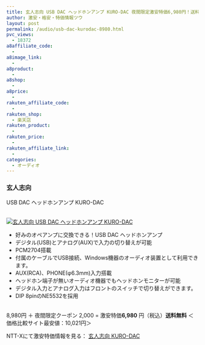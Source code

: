 ```yaml
---
title: 玄人志向 USB DAC ヘッドホンアンプ KURO-DAC 夜間限定激安特価6,980円！送料無料！
author: 激安・格安・特価情報ツウ
layout: post
permalink: /audio/usb-dac-kurodac-8980.html
pvc_views:
  - 18372
a8affiliate_code:
  -
a8image_link:
  -
a8product:
  -
a8shop:
  -
a8price:
  -
rakuten_affiliate_code:
  -
rakuten_shop:
  - 楽天店
rakuten_product:
  -
rakuten_price:
  -
rakuten_affiliate_link:
  -
categories:
  - オーディオ
---
```

### 玄人志向
USB DAC ヘッドホンアンプ KURO-DAC

<div class="img-bg2 img_L">
  <a href="//px.a8.net/svt/ejp?a8mat=ZYP6S+8IMA3E+S1Q+BWGDT&#038;a8ejpredirect=//nttxstore.jp/_II_QZZ0006162" target="_blank"><br /> <img border="0" alt="玄人志向 USB DAC ヘッドホンアンプ KURO-DAC" src="//i2.wp.com/image.nttxstore.jp/l2_images/Q/QZ/QZZ0006162.jpg?w=120" data-recalc-dims="1" /></a>
</div>

<!--more-->

  * 好みのオペアンプに交換できる！USB DAC ヘッドホンアンプ
  * デジタル(USB)とアナログ(AUX)で入力の切り替えが可能
  * PCM2704搭載
  * 付属のケーブルでUSB接続、Windows機器のオーディオ装置として利用できます。
  * AUX(RCA)、PHONE(φ6.3mm)入力搭載
  * ヘッドホン端子が無いオーディオ機器でもヘッドホンモニターが可能
  * デジタル入力とアナログ入力はフロントのスイッチで切り替えができます。
  * DIP 8pinのNE5532を採用

<br clear="all" />8,980円 ＋ 夜間限定クーポン 2,000 = 激安特価<span class="tokka-price"><strong>6,980</strong></span> 円（税込）**送料無料**
＜価格比較サイト最安値：10,021円＞

NTT-Xにて激安特価情報を見る： <span class="fs150p"><a href="//px.a8.net/svt/ejp?a8mat=ZYP6S+8IMA3E+S1Q+BWGDT&#038;a8ejpredirect=//nttxstore.jp/_II_QZZ0006162" target="_blank">玄人志向 KURO-DAC</a></span>